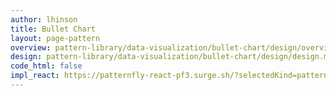 ```yaml
---
author: lhinson
title: Bullet Chart
layout: page-pattern
overview: pattern-library/data-visualization/bullet-chart/design/overview.md
design: pattern-library/data-visualization/bullet-chart/design/design.md
code_html: false
impl_react: https://patternfly-react-pf3.surge.sh/?selectedKind=patternfly-react%2FData%20Visualization%2FCharts&selectedStory=Bullet%20Charts
---
```

